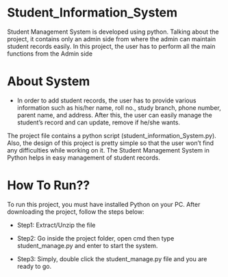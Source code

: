 # Student_Information_System

Student Management System is developed using python. Talking about the project, it contains only an admin side from where the admin can maintain student records easily. In this project, the user has to perform all the main functions from the Admin side

# About System
* In order to add student records, the user has to provide various information such as his/her name, roll no., study branch, phone number, parent name, and address. After this, the user can easily manage the student’s record and can update, remove if he/she wants.

The project file contains a python script (student_information_System.py).
 Also, the design of this project is pretty simple so that the user won’t find any difficulties while working on it. The Student Management System in Python helps in easy management of student records.


# How To Run??
To run this project, you must have installed Python on your PC. After downloading the project, follow the steps below:

* Step1: Extract/Unzip the file

* Step2: Go inside the project folder, open cmd then type student_manage.py and enter to start the system.

* Step3: Simply, double click the student_manage.py file and you are ready to go.
